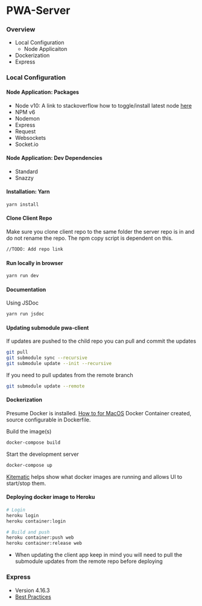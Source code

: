 # PWA-Server

### Overview
* Local Configuration
	* Node Applicaiton
* Dockerization
* Express

### Local Configuration

#### Node Application: Packages
* Node v10: A link to stackoverflow how to toggle/install latest node [here](https://stackoverflow.com/questions/8191459/how-do-i-update-node-js)
* NPM v6
* Nodemon
* Express
* Request
* Websockets
* Socket.io

#### Node Application: Dev Dependencies
* Standard
* Snazzy

#### Installation: Yarn
```bash
yarn install
```
#### Clone Client Repo
Make sure you clone client repo to the same folder the server repo is in and do not rename the repo. 
The npm copy script is dependent on this.
```bash
//TODO: Add repo link
```

#### Run locally in browser
```bash
yarn run dev
```

#### Documentation
Using JSDoc
```bash
yarn run jsdoc
```

#### Updating submodule pwa-client
If updates are pushed to the child repo you can pull and commit the updates
```bash
git pull
git submodule sync --recursive
git submodule update --init --recursive
```

If you need to pull updates from the remote branch
```bash
git submodule update --remote
```

#### Dockerization
Presume Docker is installed. [How to for MacOS](https://docs.docker.com/docker-for-mac/install/)
Docker Container created, source configurable in Dockerfile.

Build the image(s)
```bash
docker-compose build
```

Start the development server
```bash
docker-compose up
```

[Kitematic](https://kitematic.com/) helps show what docker images are running and allows UI to start/stop them.

#### Deploying docker image to Heroku
```bash
# Login
heroku login
heroku container:login

# Build and push
heroku container:push web
heroku container:release web
```

* When updating the client app keep in mind you will need to pull the submodule updates from the remote repo before deploying

### Express
* Version 4.16.3
* [Best Practices](https://expressjs.com/en/advanced/best-practice-performance.html)
